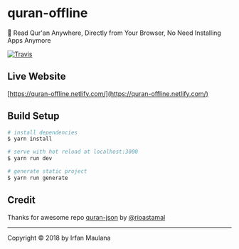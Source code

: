 # quran-offline

📖 Read Qur'an Anywhere, Directly from Your Browser, No Need Installing Apps Anymore

[![Travis](https://img.shields.io/travis/mazipan/quran-offline.svg)](https://travis-ci.org/mazipan/quran-offline)


## Live Website

[https://quran-offline.netlify.com/](https://quran-offline.netlify.com/)

## Build Setup

``` bash
# install dependencies
$ yarn install

# serve with hot reload at localhost:3000
$ yarn run dev

# generate static project
$ yarn run generate
```

## Credit

Thanks for awesome repo [quran-json](https://github.com/rioastamal/quran-json) by [@rioastamal](https://github.com/rioastamal)

----

Copyright © 2018 by Irfan Maulana
